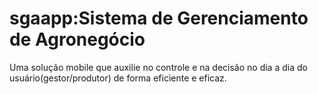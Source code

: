 # sgaapp:Sistema de Gerenciamento de Agronegócio
Uma solução mobile que auxilie no controle e na decisão no dia a dia do usuário(gestor/produtor) de forma eficiente e eficaz.
